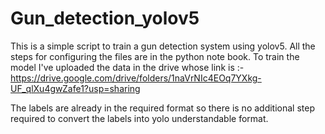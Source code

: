 # Gun_detection_yolov5

This is a simple script to train a gun detection system using yolov5. All the steps for configuring the files are in the python note book.
To train the model I've uploaded the data in the drive whose link is :- https://drive.google.com/drive/folders/1naVrNIc4EOq7YXkg-UF_qlXu4gwZafe1?usp=sharing

The labels are already in the required format so there is no additional step required to convert the labels into yolo understandable format.
